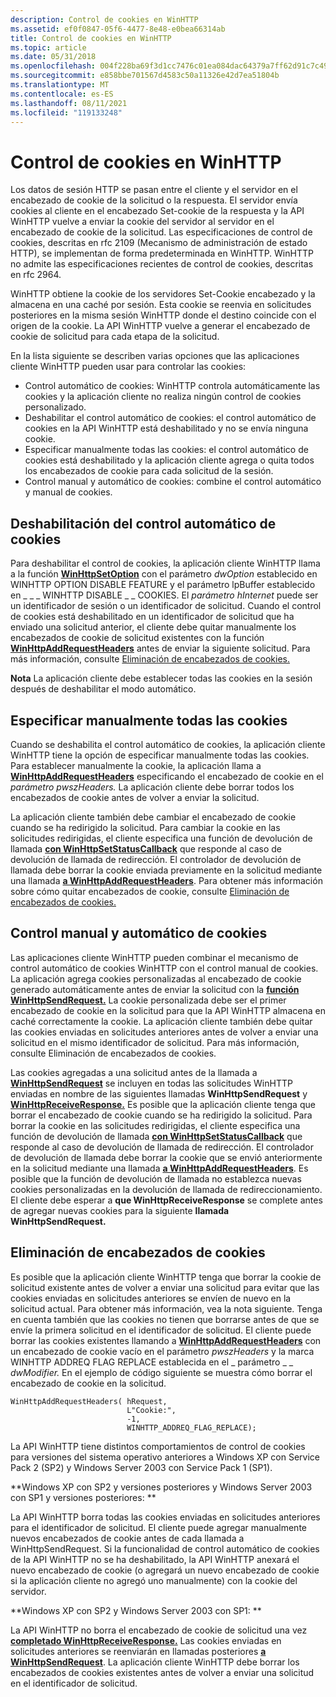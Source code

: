 ```yaml
---
description: Control de cookies en WinHTTP
ms.assetid: ef0f0847-05f6-4477-8e48-e0bea66314ab
title: Control de cookies en WinHTTP
ms.topic: article
ms.date: 05/31/2018
ms.openlocfilehash: 004f228ba69f3d1cc7476c01ea084dac64379a7ff62d91c7c4920f7320cbd111
ms.sourcegitcommit: e858bbe701567d4583c50a11326e42d7ea51804b
ms.translationtype: MT
ms.contentlocale: es-ES
ms.lasthandoff: 08/11/2021
ms.locfileid: "119133248"
---
```

# <a name="cookie-handling-in-winhttp"></a>Control de cookies en WinHTTP

Los datos de sesión HTTP se pasan entre el cliente y el servidor en el encabezado de cookie de la solicitud o la respuesta. El servidor envía cookies al cliente en el encabezado Set-cookie de la respuesta y la API WinHTTP vuelve a enviar la cookie del servidor al servidor en el encabezado de cookie de la solicitud. Las especificaciones de control de cookies, descritas en rfc 2109 (Mecanismo de administración de estado HTTP), se implementan de forma predeterminada en WinHTTP. WinHTTP no admite las especificaciones recientes de control de cookies, descritas en rfc 2964.

WinHTTP obtiene la cookie de los servidores Set-Cookie encabezado y la almacena en una caché por sesión. Esta cookie se reenvia en solicitudes posteriores en la misma sesión WinHTTP donde el destino coincide con el origen de la cookie. La API WinHTTP vuelve a generar el encabezado de cookie de solicitud para cada etapa de la solicitud.

En la lista siguiente se describen varias opciones que las aplicaciones cliente WinHTTP pueden usar para controlar las cookies:

-   Control automático de cookies: WinHTTP controla automáticamente las cookies y la aplicación cliente no realiza ningún control de cookies personalizado.
-   Deshabilitar el control automático de cookies: el control automático de cookies en la API WinHTTP está deshabilitado y no se envía ninguna cookie.
-   Especificar manualmente todas las cookies: el control automático de cookies está deshabilitado y la aplicación cliente agrega o quita todos los encabezados de cookie para cada solicitud de la sesión.
-   Control manual y automático de cookies: combine el control automático y manual de cookies.

## <a name="disabling-automatic-cookie-handling"></a>Deshabilitación del control automático de cookies

Para deshabilitar el control de cookies, la aplicación cliente WinHTTP llama a la función [**WinHttpSetOption**](/windows/desktop/api/Winhttp/nf-winhttp-winhttpsetoption) con el parámetro *dwOption* establecido en WINHTTP OPTION DISABLE FEATURE y el parámetro lpBuffer establecido en \_ \_ \_ WINHTTP DISABLE  \_ \_ COOKIES. El *parámetro hInternet* puede ser un identificador de sesión o un identificador de solicitud. Cuando el control de cookies está deshabilitado en un identificador de solicitud que ha enviado una solicitud anterior, el cliente debe quitar manualmente los encabezados de cookie de solicitud existentes con la función [**WinHttpAddRequestHeaders**](/windows/desktop/api/Winhttp/nf-winhttp-winhttpaddrequestheaders) antes de enviar la siguiente solicitud. Para más información, consulte [Eliminación de encabezados de cookies.](#removing-cookie-headers)

**Nota**  La aplicación cliente debe establecer todas las cookies en la sesión después de deshabilitar el modo automático.

## <a name="manually-specifying-all-cookies"></a>Especificar manualmente todas las cookies

Cuando se deshabilita el control automático de cookies, la aplicación cliente WinHTTP tiene la opción de especificar manualmente todas las cookies. Para establecer manualmente la cookie, la aplicación llama a [**WinHttpAddRequestHeaders**](/windows/desktop/api/Winhttp/nf-winhttp-winhttpaddrequestheaders) especificando el encabezado de cookie en el *parámetro pwszHeaders.* La aplicación cliente debe borrar todos los encabezados de cookie antes de volver a enviar la solicitud.

La aplicación cliente también debe cambiar el encabezado de cookie cuando se ha redirigido la solicitud. Para cambiar la cookie en las solicitudes redirigidas, el cliente especifica una función de devolución de llamada [**con WinHttpSetStatusCallback**](/windows/desktop/api/Winhttp/nf-winhttp-winhttpsetstatuscallback) que responde al caso de devolución de llamada de redirección. El controlador de devolución de llamada debe borrar la cookie enviada previamente en la solicitud mediante una llamada [**a WinHttpAddRequestHeaders**](/windows/desktop/api/Winhttp/nf-winhttp-winhttpaddrequestheaders). Para obtener más información sobre cómo quitar encabezados de cookie, consulte [Eliminación de encabezados de cookies.](#removing-cookie-headers)

## <a name="manual-and-automatic-cookie-handling"></a>Control manual y automático de cookies

Las aplicaciones cliente WinHTTP pueden combinar el mecanismo de control automático de cookies WinHTTP con el control manual de cookies. La aplicación agrega cookies personalizadas al encabezado de cookie generado automáticamente antes de enviar la solicitud con la [**función WinHttpSendRequest.**](/windows/desktop/api/Winhttp/nf-winhttp-winhttpsendrequest) La cookie personalizada debe ser el primer encabezado de cookie en la solicitud para que la API WinHTTP almacena en caché correctamente la cookie. La aplicación cliente también debe quitar las cookies enviadas en solicitudes anteriores antes de volver a enviar una solicitud en el mismo identificador de solicitud. Para más información, consulte Eliminación de encabezados de cookies.

Las cookies agregadas a una solicitud antes de la llamada a [**WinHttpSendRequest**](/windows/desktop/api/Winhttp/nf-winhttp-winhttpsendrequest) se incluyen en todas las solicitudes WinHTTP enviadas en nombre de las siguientes llamadas **WinHttpSendRequest** y [**WinHttpReceiveResponse.**](/windows/desktop/api/Winhttp/nf-winhttp-winhttpreceiveresponse) Es posible que la aplicación cliente tenga que borrar el encabezado de cookie cuando se ha redirigido la solicitud. Para borrar la cookie en las solicitudes redirigidas, el cliente especifica una función de devolución de llamada [**con WinHttpSetStatusCallback**](/windows/desktop/api/Winhttp/nf-winhttp-winhttpsetstatuscallback) que responde al caso de devolución de llamada de redirección. El controlador de devolución de llamada debe borrar la cookie que se envió anteriormente en la solicitud mediante una llamada [**a WinHttpAddRequestHeaders**](/windows/desktop/api/Winhttp/nf-winhttp-winhttpaddrequestheaders). Es posible que la función de devolución de llamada no establezca nuevas cookies personalizadas en la devolución de llamada de redireccionamiento. El cliente debe esperar a **que WinHttpReceiveResponse** se complete antes de agregar nuevas cookies para la siguiente **llamada WinHttpSendRequest.**

## <a name="removing-cookie-headers"></a>Eliminación de encabezados de cookies

Es posible que la aplicación cliente WinHTTP tenga que borrar la cookie de solicitud existente antes de volver a enviar una solicitud para evitar que las cookies enviadas en solicitudes anteriores se envíen de nuevo en la solicitud actual. Para obtener más información, vea la nota siguiente. Tenga en cuenta también que las cookies no tienen que borrarse antes de que se envíe la primera solicitud en el identificador de solicitud. El cliente puede borrar las cookies existentes llamando a [**WinHttpAddRequestHeaders**](/windows/desktop/api/Winhttp/nf-winhttp-winhttpaddrequestheaders) con un encabezado de cookie vacío en el parámetro *pwszHeaders* y la marca WINHTTP ADDREQ FLAG REPLACE establecida en el \_ parámetro \_ \_ *dwModifier.* En el ejemplo de código siguiente se muestra cómo borrar el encabezado de cookie en la solicitud.

``` syntax
WinHttpAddRequestHeaders( hRequest, 
                          L"Cookie:", 
                          -1, 
                          WINHTTP_ADDREQ_FLAG_REPLACE);
```

La API WinHTTP tiene distintos comportamientos de control de cookies para versiones del sistema operativo anteriores a Windows XP con Service Pack 2 (SP2) y Windows Server 2003 con Service Pack 1 (SP1).

**Windows XP con SP2 y versiones posteriores y Windows Server 2003 con SP1 y versiones posteriores: **

La API WinHTTP borra todas las cookies enviadas en solicitudes anteriores para el identificador de solicitud. El cliente puede agregar manualmente nuevos encabezados de cookie antes de cada llamada a WinHttpSendRequest. Si la funcionalidad de control automático de cookies de la API WinHTTP no se ha deshabilitado, la API WinHTTP anexará el nuevo encabezado de cookie (o agregará un nuevo encabezado de cookie si la aplicación cliente no agregó uno manualmente) con la cookie del servidor.

**Windows XP con SP2 y Windows Server 2003 con SP1: **

La API WinHTTP no borra el encabezado de cookie de solicitud una vez [**completado WinHttpReceiveResponse.**](/windows/desktop/api/Winhttp/nf-winhttp-winhttpreceiveresponse) Las cookies enviadas en solicitudes anteriores se reenviarán en llamadas posteriores [**a WinHttpSendRequest**](/windows/desktop/api/Winhttp/nf-winhttp-winhttpsendrequest). La aplicación cliente WinHTTP debe borrar los encabezados de cookies existentes antes de volver a enviar una solicitud en el identificador de solicitud.

 

 




